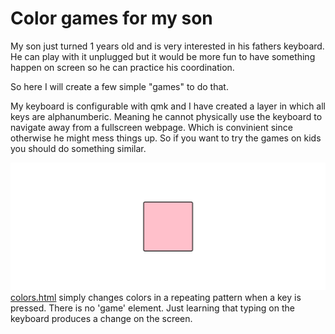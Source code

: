 # Color games for my son

My son just turned 1 years old and is very interested in his fathers keyboard. He can play with it unplugged but it would be more fun to have something happen on screen so he can practice his coordination.

So here I will create a few simple "games" to do that.

My keyboard is configurable with qmk and I have created a layer in which all keys are alphanumberic. Meaning he cannot physically use the keyboard to navigate away from a fullscreen webpage. Which is convinient since otherwise he might mess things up. So if you want to try the games on kids you should do something similar.


![color](colors-game-example.png)
[colors.html](colors.html) simply changes colors in a repeating pattern when a key is pressed. There is no 'game' element. Just learning that typing on the keyboard produces a change on the screen.
